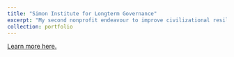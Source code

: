 ```yaml
---
title: "Simon Institute for Longterm Governance"
excerpt: "My second nonprofit endeavour to improve civilizational resilience through public policy <br/><img src='/images/SI.png'>"
collection: portfolio
---
```


[Learn more here.](https://www.simoninstitute.ch/)

